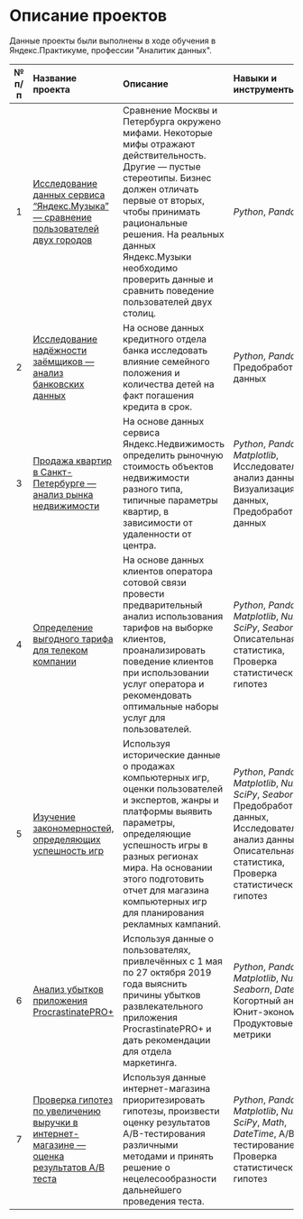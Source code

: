 # Описание проектов

Данные проекты были выполнены в ходе обучения в Яндекс.Практикуме, профессии "Аналитик данных".

| № п/п | Название проекта | Описание | Навыки и инструменты | Сферы деятельности компаний |
| :----------------------: | :---------------------- | :---------------------- | :---------------------- | :---------------------- |
| 1 | [Исследование данных сервиса “Яндекс.Музыка” — сравнение пользователей двух городов](music_of_big_cities) | Сравнение Москвы и Петербурга окружено мифами. Некоторые мифы отражают действительность. Другие — пустые стереотипы. Бизнес должен отличать первые от вторых, чтобы принимать рациональные решения. На реальных данных Яндекс.Музыки необходимо проверить данные и сравнить поведение пользователей двух столиц.| *Python*, *Pandas* | Интернет-сервисы, Стриминговый сервис |
| 2 | [Исследование надёжности заёмщиков — анализ банковских данных](borrower_reliability) | На основе данных кредитного отдела банка исследовать влияние семейного положения и количества детей на факт погашения кредита в срок. | *Python*, *Pandas*, Предобработка данных | Банковская сфера, кредитование |
| 3 | [Продажа квартир в Санкт-Петербурге — анализ рынка недвижимости](sale_of_apartments_in_spb-analysis_of_the_real_estate_market) | На основе данных сервиса Яндекс.Недвижимость определить рыночную стоимость объектов недвижимости разного типа, типичные параметры квартир, в зависимости от удаленности от центра. | *Python*, *Pandas*, *Matplotlib*, Исследовательский анализ данных, Визуализация данных, Предобработка данных | Интернет-сервисы, Площадки объявлений |
| 4 | [Определение выгодного тарифа для телеком компании](promising_tariff_for_a_telecom_company) | На основе данных клиентов оператора сотовой связи провести предварительный анализ использования тарифов на выборке клиентов, проанализировать поведение клиентов при использовании услуг оператора и рекомендовать оптимальные наборы услуг для пользователей. | *Python*, *Pandas*, *Matplotlib*, *NumPy*, *SciPy*, *Seaborn*, Описательная статистика, Проверка статистических гипотез | Телеком |
| 5 | [Изучение закономерностей, определяющих успешность игр](patterns_that_determine_the_success_of_games) | Используя исторические данные о продажах компьютерных игр, оценки пользователей и экспертов, жанры и платформы выявить параметры, определяющие успешность игры в разных регионах мира. На основании этого подготовить отчет для магазина компьютерных игр для планирования рекламных кампаний. | *Python*, *Pandas*, *Matplotlib*, *NumPy*, *SciPy*, *Seaborn*, Предобработка данных, Исследовательский анализ данных, Описательная статистика, Проверка статистических гипотез | Gamedev, Интернет-магазины |
| 6 | [Анализ убытков приложения ProcrastinatePRO+](loss_analysis_of_the_ProcrastinatePRO+_application) | Используя данные о пользователях, привлечённых с 1 мая по 27 октября 2019 года выяснить причины убытков развлекательного приложения ProcrastinatePRO+ и дать рекомендации для отдела маркетинга. | *Python*, *Pandas*, *Matplotlib*, *NumPy*, *Seaborn*, *DateTime*, Когортный анализ, Юнит-экономика, Продуктовые метрики | Интернет-сервисы, Стартапы |
| 7 | [Проверка гипотез по увеличению выручки в интернет-магазине — оценка результатов A/B теста](testing_hypotheses_for_increasing_revenu_in_an_online_store_evaluating_the_results_of_an_AB-test) | Используя данные интернет-магазина приоритезировать гипотезы, произвести оценку результатов A/B-тестирования различными методами и принять решение о нецелесообразности дальнейшего проведения теста. | *Python*, *Pandas*, *Matplotlib*, *NumPy*, *SciPy*, *Math*, *DateTime*, A/B-тестирование, Проверка статистических гипотез | Интернет-магазины |
